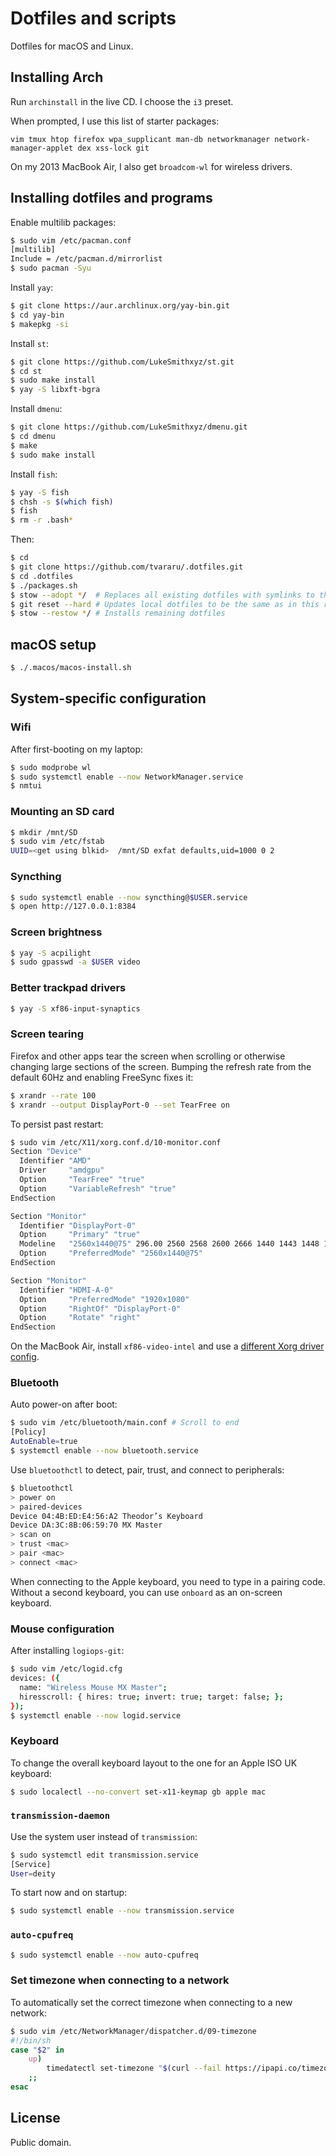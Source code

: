 # Dotfiles and scripts

Dotfiles for macOS and Linux.

## Installing Arch

Run `archinstall` in the live CD. I choose the `i3` preset.

When prompted, I use this list of starter packages:

```
vim tmux htop firefox wpa_supplicant man-db networkmanager network-manager-applet dex xss-lock git
```

On my 2013 MacBook Air, I also get `broadcom-wl` for wireless drivers.

## Installing dotfiles and programs

Enable multilib packages:

```bash
$ sudo vim /etc/pacman.conf
[multilib]
Include = /etc/pacman.d/mirrorlist
$ sudo pacman -Syu
```

Install `yay`:

```bash
$ git clone https://aur.archlinux.org/yay-bin.git
$ cd yay-bin
$ makepkg -si
```

Install `st`:

```bash
$ git clone https://github.com/LukeSmithxyz/st.git
$ cd st
$ sudo make install
$ yay -S libxft-bgra
```

Install `dmenu`:

```bash
$ git clone https://github.com/LukeSmithxyz/dmenu.git
$ cd dmenu
$ make
$ sudo make install
```

Install `fish`:

```bash
$ yay -S fish
$ chsh -s $(which fish)
$ fish
$ rm -r .bash*
```

Then:

```bash
$ cd
$ git clone https://github.com/tvararu/.dotfiles.git
$ cd .dotfiles
$ ./packages.sh
$ stow --adopt */  # Replaces all existing dotfiles with symlinks to this repo
$ git reset --hard # Updates local dotfiles to be the same as in this repo
$ stow --restow */ # Installs remaining dotfiles
```

## macOS setup

```bash
$ ./.macos/macos-install.sh
```

## System-specific configuration

### Wifi

After first-booting on my laptop:

```bash
$ sudo modprobe wl
$ sudo systemctl enable --now NetworkManager.service
$ nmtui
```

### Mounting an SD card

```bash
$ mkdir /mnt/SD
$ sudo vim /etc/fstab
UUID=<get using blkid>  /mnt/SD exfat defaults,uid=1000 0 2
```

### Syncthing

```bash
$ sudo systemctl enable --now syncthing@$USER.service
$ open http://127.0.0.1:8384
```

### Screen brightness

```bash
$ yay -S acpilight
$ sudo gpasswd -a $USER video
```

### Better trackpad drivers

```bash
$ yay -S xf86-input-synaptics
```

### Screen tearing

Firefox and other apps tear the screen when scrolling or otherwise changing large sections of the screen. Bumping the refresh rate from the default 60Hz and enabling FreeSync fixes it:

```bash
$ xrandr --rate 100
$ xrandr --output DisplayPort-0 --set TearFree on
```

To persist past restart:

```bash
$ sudo vim /etc/X11/xorg.conf.d/10-monitor.conf
Section "Device"
  Identifier "AMD"
  Driver     "amdgpu"
  Option     "TearFree" "true"
  Option     "VariableRefresh" "true"
EndSection

Section "Monitor"
  Identifier "DisplayPort-0"
  Option     "Primary" "true"
  Modeline   "2560x1440@75" 296.00 2560 2568 2600 2666 1440 1443 1448 1481 +hsync -vsync
  Option     "PreferredMode" "2560x1440@75"
EndSection

Section "Monitor"
  Identifier "HDMI-A-0"
  Option     "PreferredMode" "1920x1080"
  Option     "RightOf" "DisplayPort-0"
  Option     "Rotate" "right"
EndSection
```

On the MacBook Air, install `xf86-video-intel` and use a [different Xorg driver
config](https://wiki.archlinux.org/title/intel_graphics#Tearing).

### Bluetooth

Auto power-on after boot:

```bash
$ sudo vim /etc/bluetooth/main.conf # Scroll to end
[Policy]
AutoEnable=true
$ systemctl enable --now bluetooth.service
```

Use `bluetoothctl` to detect, pair, trust, and connect to peripherals:

```bash
$ bluetoothctl
> power on
> paired-devices
Device 04:4B:ED:E4:56:A2 Theodor’s Keyboard
Device DA:3C:8B:06:59:70 MX Master
> scan on
> trust <mac>
> pair <mac>
> connect <mac>
```

When connecting to the Apple keyboard, you need to type in a pairing code. Without a second keyboard, you can use `onboard` as an on-screen keyboard.

### Mouse configuration

After installing `logiops-git`:

```bash
$ sudo vim /etc/logid.cfg
devices: ({
  name: "Wireless Mouse MX Master";
  hiresscroll: { hires: true; invert: true; target: false; };
});
$ systemctl enable --now logid.service
```

### Keyboard

To change the overall keyboard layout to the one for an Apple ISO UK keyboard:

```bash
$ sudo localectl --no-convert set-x11-keymap gb apple mac
```

### `transmission-daemon`

Use the system user instead of `transmission`:

```bash
$ sudo systemctl edit transmission.service
[Service]
User=deity
```

To start now and on startup:

```bash
$ sudo systemctl enable --now transmission.service
```

### `auto-cpufreq`

```bash
$ sudo systemctl enable --now auto-cpufreq
```

### Set timezone when connecting to a network

To automatically set the correct timezone when connecting to a new network:

```bash
$ sudo vim /etc/NetworkManager/dispatcher.d/09-timezone
#!/bin/sh
case "$2" in
    up)
        timedatectl set-timezone "$(curl --fail https://ipapi.co/timezone)"
    ;;
esac
```

## License

Public domain.
